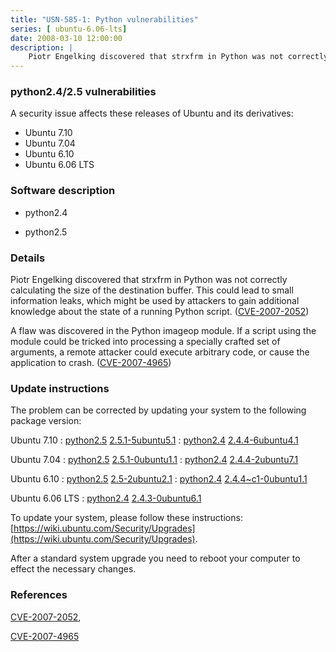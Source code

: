 ```yaml
---
title: "USN-585-1: Python vulnerabilities"
series: [ ubuntu-6.06-lts]
date: 2008-03-10 12:00:00
description: |
    Piotr Engelking discovered that strxfrm in Python was not correctly calculating the size of the destination buffer.  This could lead to small information leaks, which might be used by attackers to gain additional knowledge about the state of a running Python script. ([CVE-2007-2052](http://people.ubuntu.com/~ubuntu-security/cve/CVE-2007-2052))
--- 
```

 
 


### python2.4/2.5 vulnerabilities

A security issue affects these releases of Ubuntu and its derivatives:

* Ubuntu 7.10
* Ubuntu 7.04
* Ubuntu 6.10
* Ubuntu 6.06 LTS

### Software description

* python2.4 

* python2.5 

### Details

Piotr Engelking discovered that strxfrm in Python was not correctly calculating the size of the destination buffer. This could lead to small information leaks, which might be used by attackers to gain additional knowledge about the state of a running Python script. ([CVE-2007-2052](http://people.ubuntu.com/~ubuntu-security/cve/CVE-2007-2052))

A flaw was discovered in the Python imageop module. If a script using the module could be tricked into processing a specially crafted set of arguments, a remote attacker could execute arbitrary code, or cause the application to crash. ([CVE-2007-4965](http://people.ubuntu.com/~ubuntu-security/cve/CVE-2007-4965)) 

### Update instructions

The problem can be corrected by updating your system to the following package version:

Ubuntu 7.10
 : [python2.5](https://launchpad.net/ubuntu/+source/python2.5) <span> [2.5.1-5ubuntu5.1](https://launchpad.net/ubuntu/+source/python2.5/2.5.1-5ubuntu5.1) </span> 
 : [python2.4](https://launchpad.net/ubuntu/+source/python2.4) <span> [2.4.4-6ubuntu4.1](https://launchpad.net/ubuntu/+source/python2.4/2.4.4-6ubuntu4.1) </span> 

Ubuntu 7.04
 : [python2.5](https://launchpad.net/ubuntu/+source/python2.5) <span> [2.5.1-0ubuntu1.1](https://launchpad.net/ubuntu/+source/python2.5/2.5.1-0ubuntu1.1) </span> 
 : [python2.4](https://launchpad.net/ubuntu/+source/python2.4) <span> [2.4.4-2ubuntu7.1](https://launchpad.net/ubuntu/+source/python2.4/2.4.4-2ubuntu7.1) </span> 

Ubuntu 6.10
 : [python2.5](https://launchpad.net/ubuntu/+source/python2.5) <span> [2.5-2ubuntu2.1](https://launchpad.net/ubuntu/+source/python2.5/2.5-2ubuntu2.1) </span> 
 : [python2.4](https://launchpad.net/ubuntu/+source/python2.4) <span> [2.4.4~c1-0ubuntu1.1](https://launchpad.net/ubuntu/+source/python2.4/2.4.4~c1-0ubuntu1.1) </span> 

Ubuntu 6.06 LTS
 : [python2.4](https://launchpad.net/ubuntu/+source/python2.4) <span> [2.4.3-0ubuntu6.1](https://launchpad.net/ubuntu/+source/python2.4/2.4.3-0ubuntu6.1) </span> 

To update your system, please follow these instructions: [https://wiki.ubuntu.com/Security/Upgrades](https://wiki.ubuntu.com/Security/Upgrades).

After a standard system upgrade you need to reboot your computer to effect the necessary changes. 

### References

 
 [CVE-2007-2052](http://people.ubuntu.com/~ubuntu-security/cve/CVE-2007-2052), 

 [CVE-2007-4965](http://people.ubuntu.com/~ubuntu-security/cve/CVE-2007-4965)
 

